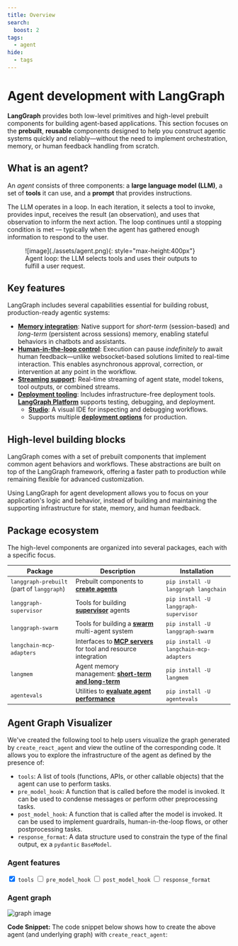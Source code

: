 ```yaml
---
title: Overview
search:
  boost: 2
tags:
  - agent
hide:
  - tags
---
```


# Agent development with LangGraph

**LangGraph** provides both low-level primitives and high-level prebuilt components for building agent-based applications. This section focuses on the **prebuilt**, **reusable** components designed to help you construct agentic systems quickly and reliably—without the need to implement orchestration, memory, or human feedback handling from scratch.

## What is an agent?

An *agent* consists of three components: a **large language model (LLM)**, a set of **tools** it can use, and a **prompt** that provides instructions.

The LLM operates in a loop. In each iteration, it selects a tool to invoke, provides input, receives the result (an observation), and uses that observation to inform the next action. The loop continues until a stopping condition is met — typically when the agent has gathered enough information to respond to the user.

<figure markdown="1">
![image](./assets/agent.png){: style="max-height:400px"}
<figcaption>Agent loop: the LLM selects tools and uses their outputs to fulfill a user request.</figcaption>
</figure>

## Key features

LangGraph includes several capabilities essential for building robust, production-ready agentic systems:

- [**Memory integration**](./memory.md): Native support for *short-term* (session-based) and *long-term* (persistent across sessions) memory, enabling stateful behaviors in chatbots and assistants.
- [**Human-in-the-loop control**](./human-in-the-loop.md): Execution can pause *indefinitely* to await human feedback—unlike websocket-based solutions limited to real-time interaction. This enables asynchronous approval, correction, or intervention at any point in the workflow.
- [**Streaming support**](./streaming.md): Real-time streaming of agent state, model tokens, tool outputs, or combined streams.
- [**Deployment tooling**](./deployment.md): Includes infrastructure-free deployment tools. [**LangGraph Platform**](https://langchain-ai.github.io/langgraph/concepts/langgraph_platform/) supports testing, debugging, and deployment.
    - **[Studio](https://langchain-ai.github.io/langgraph/concepts/langgraph_studio/)**: A visual IDE for inspecting and debugging workflows.
    - Supports multiple [**deployment options**](https://langchain-ai.github.io/langgraph/tutorials/deployment/) for production.

## High-level building blocks

LangGraph comes with a set of prebuilt components that implement common agent behaviors and workflows. These abstractions are built on top of the LangGraph framework, offering a faster path to production while remaining flexible for advanced customization.

Using LangGraph for agent development allows you to focus on your application's logic and behavior, instead of building and maintaining the supporting infrastructure for state, memory, and human feedback.

## Package ecosystem

The high-level components are organized into several packages, each with a specific focus.

| Package                                    | Description                                                                 | Installation                            |
|--------------------------------------------|-----------------------------------------------------------------------------|-----------------------------------------|
| `langgraph-prebuilt` (part of `langgraph`) | Prebuilt components to [**create agents**](./agents.md)                     | `pip install -U langgraph langchain`    |
| `langgraph-supervisor`                     | Tools for building [**supervisor**](./multi-agent.md#supervisor) agents     | `pip install -U langgraph-supervisor`   |
| `langgraph-swarm`                          | Tools for building a [**swarm**](./multi-agent.md#swarm) multi-agent system | `pip install -U langgraph-swarm`        |
| `langchain-mcp-adapters`                   | Interfaces to [**MCP servers**](./mcp.md) for tool and resource integration | `pip install -U langchain-mcp-adapters` |
| `langmem`                                  | Agent memory management: [**short-term and long-term**](./memory.md)        | `pip install -U langmem`                |
| `agentevals`                               | Utilities to [**evaluate agent performance**](./evals.md)                   | `pip install -U agentevals`             |

## Agent Graph Visualizer

We've created the following tool to help users visualize the graph generated by `create_react_agent` and view the outline of the corresponding code.
It allows you to explore the infrastructure of the agent as defined by the presence of:

* `tools`: A list of tools (functions, APIs, or other callable objects) that the agent can use to perform tasks.
* `pre_model_hook`: A function that is called before the model is invoked. It can be used to condense messages or perform other preprocessing tasks.
* `post_model_hook`: A function that is called after the model is invoked. It can be used to implement guardrails, human-in-the-loop flows, or other postprocessing tasks.
* `response_format`: A data structure used to constrain the type of the final output, ex a `pydantic` `BaseModel`.

<div class="agent-layout">
  <div class="agent-graph-features-container">
    <div class="agent-graph-features">
      <h3 class="agent-section-title">Agent features</h3>
      <label><input type="checkbox" id="tools" checked> <code>tools</code></label>
      <label><input type="checkbox" id="pre_model_hook"> <code>pre_model_hook</code></label>
      <label><input type="checkbox" id="post_model_hook"> <code>post_model_hook</code></label>
      <label><input type="checkbox" id="response_format"> <code>response_format</code></label>
    </div>
  </div>

  <div class="agent-graph-container">
    <h3 class="agent-section-title">Agent graph</h3>
    <img id="agent-graph-img" src="../assets/react_agent_graphs/0001.png" alt="graph image" style="max-width: 100%;"/>
  </div>
</div>


**Code Snippet:** The code snippet below shows how to create the above agent (and underlying graph) with `create_react_agent`:

<div class="language-python">
  <pre><code id="agent-code" class="language-python"></code></pre>
</div>

<script>
function getKey() {
    return [
        document.getElementById("response_format").checked ? "1" : "0",
        document.getElementById("post_model_hook").checked ? "1" : "0",
        document.getElementById("pre_model_hook").checked ? "1" : "0",
        document.getElementById("tools").checked ? "1" : "0"
    ].join("");
}

function generateCodeSnippet({ tools, pre, post, response }) {
    const lines = [];
    lines.push("from langgraph.prebuilt import create_react_agent");
    lines.push("from langchain_openai import ChatOpenAI");
    if (response) lines.push("from pydantic import BaseModel");
    lines.push("");
    lines.push('model = ChatOpenAI("o4-mini")\n');
    if (tools) {
        lines.push("def tool() -> None:");
        lines.push('    """Testing tool."""');
        lines.push("    ...\n");
    }
    if (pre) {
        lines.push("def pre_model_hook() -> None:");
        lines.push('    """Pre-model hook."""');
        lines.push("    ...\n");
    }
    if (post) {
        lines.push("def post_model_hook() -> None:");
        lines.push('    """Post-model hook."""');
        lines.push("    ...\n");
    }
    if (response) {
        lines.push("class ResponseFormat(BaseModel):");
        lines.push('    """Response format for the agent."""');
        lines.push("    result: str\n");
    }
    lines.push("agent = create_react_agent(");
    lines.push("    model,");
    if (tools) lines.push("    tools=[tool],");
    if (pre) lines.push("    pre_model_hook=pre_model_hook,");
    if (post) lines.push("    post_model_hook=post_model_hook,");
    if (response) lines.push("    response_format=ResponseFormat,");
    lines.push(")");
    lines.push("");
    lines.push("agent.get_graph().draw_mermaid_png()");
    return lines.join("\n");
}

async function render() {
    const key = getKey();
    const graphImg = document.getElementById("agent-graph-img");
    graphImg.src = "../assets/react_agent_graphs/" + key + ".png";

    const codeContainer = document.getElementById("agent-code");

    codeContainer.textContent = generateCodeSnippet(
      {
        tools: document.getElementById("tools").checked,
        pre: document.getElementById("pre_model_hook").checked,
        post: document.getElementById("post_model_hook").checked,
        response: document.getElementById("response_format").checked
      }
    );
}

async function initializeWidget() {
    await render();
    document.querySelectorAll(".agent-graph-features input").forEach((input) => {
        input.addEventListener("change", async () => await render());
    });
}

// Handle initial load and subsequent navigation
// See admonition for more details: https://squidfunk.github.io/mkdocs-material/customization/#additional-javascript
window.addEventListener("DOMContentLoaded", initializeWidget);
document$.subscribe(initializeWidget);
</script>

